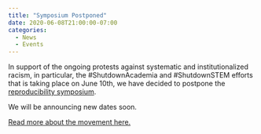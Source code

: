 ```yaml
---
title: "Symposium Postponed"
date: 2020-06-08T21:00:00-07:00
categories:
  - News
  - Events
---
```


In support of the ongoing protests against systematic and institutionalized racism, in particular, the #ShutdownAcademia and #ShutdownSTEM efforts that is taking place on June 10th, we have decided to postpone the [reproducibility symposium](/events/reprod-symposium20). 

We will be announcing new dates soon.

[Read more about the movement here.](https://www.shutdownstem.com/)
